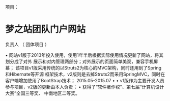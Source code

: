 项目：
# 梦之站团队门户网站 #
负责人 
（ 团体项目 ）

• 网站v1版于2013年投入使用，使用1年半后根据实际使用情况更新了网站，将其划分成了对外
展示和对内管理两部分；对外展示的页面简单美观，兼容手机屏幕；
该项目v1版采用传统的以Struts2为核心的MVC架构，同时还用到了Spring和Hibernate等开源
框架技术，v2版则是去掉Struts2而采用SpringMVC，同时在客户端增加使用了BootStrap技术；
2015.05-2015.07
•
• v1版作为主要开发人员参与项目，v2版的更新由本人负责；
• 获得了“软件著作权”、第七届“计算机设计大赛”全国三等奖、 中南地区二等奖。
